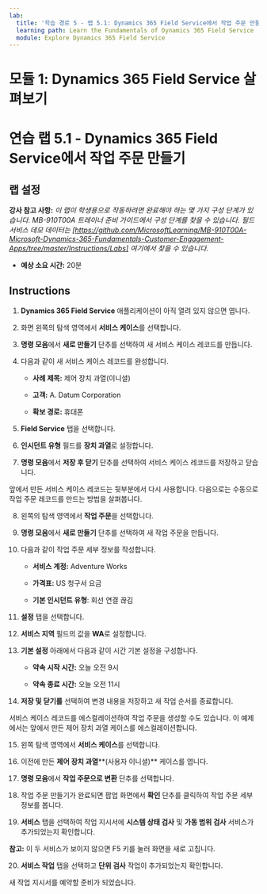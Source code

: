 ```yaml
---
lab:
  title: '학습 경로 5 - 랩 5.1: Dynamics 365 Field Service에서 작업 주문 만들기'
  learning path: Learn the Fundamentals of Dynamics 365 Field Service
  module: Explore Dynamics 365 Field Service
---
```


모듈 1: Dynamics 365 Field Service 살펴보기
========================

# 연습 랩 5.1 - Dynamics 365 Field Service에서 작업 주문 만들기

## 랩 설정

**강사 참고 사항:** *이 랩이 학생용으로 작동하려면 완료해야 하는 몇 가지 구성 단계가 있습니다.  MB-910T00A 트레이너 준비 가이드에서 구성 단계를 찾을 수 있습니다. 필드 서비스 데모 데이터는 [https://github.com/MicrosoftLearning/MB-910T00A-Microsoft-Dynamics-365-Fundamentals-Customer-Engagement-Apps/tree/master/Instructions/Labs] 여기에서 찾을 수 있습니다*.

  - **예상 소요 시간:** 20분

## Instructions

1. **Dynamics 365 Field Service** 애플리케이션이 아직 열려 있지 않으면 엽니다.

2. 화면 왼쪽의 탐색 영역에서 **서비스 케이스**를 선택합니다.

3. **명령 모음**에서 **새로 만들기** 단추를 선택하여 새 서비스 케이스 레코드를 만듭니다.

4. 다음과 같이 새 서비스 케이스 레코드를 완성합니다.

    - **사례 제목:** 제어 장치 과열(이니셜)

    - **고객:** A. Datum Corporation

    - **확보 경로:** 휴대폰

5. **Field Service** 탭을 선택합니다.

6. **인시던트 유형** 필드를 **장치 과열**로 설정합니다.

7. **명령 모음**에서 **저장 후 닫기** 단추를 선택하여 서비스 케이스 레코드를 저장하고 닫습니다.

앞에서 만든 서비스 케이스 레코드는 뒷부분에서 다시 사용합니다. 다음으로는 수동으로 작업 주문 레코드를 만드는 방법을 살펴봅니다.

8. 왼쪽의 탐색 영역에서 **작업 주문**을 선택합니다.

9. **명령 모음**에서 **새로 만들기** 단추를 선택하여 새 작업 주문을 만듭니다.

10. 다음과 같이 작업 주문 세부 정보를 작성합니다.

    - **서비스 계정:** Adventure Works

    - **가격표:** US 청구서 요금

    - **기본 인시던트 유형**: 회선 연결 끊김

11. **설정** 탭을 선택합니다.

12. **서비스 지역** 필드의 값을 **WA**로 설정합니다.

13. **기본 설정** 아래에서 다음과 같이 시간 기본 설정을 구성합니다.

    - **약속 시작 시간:** 오늘 오전 9시

    - **약속 종료 시간:** 오늘 오전 11시

14. **저장 및 닫기를** 선택하여 변경 내용을 저장하고 새 작업 순서를 종료합니다.

서비스 케이스 레코드를 에스컬레이션하여 작업 주문을 생성할 수도 있습니다. 이 예제에서는 앞에서 만든 제어 장치 과열 케이스를 에스컬레이션합니다.

15. 왼쪽 탐색 영역에서 **서비스 케이스**를 선택합니다.

16. 이전에 만든 **제어 장치 과열****(사용자 이니셜)** 케이스를 엽니다.

17. **명령 모음**에서 **작업 주문으로 변환** 단추를 선택합니다.

18. 작업 주문 만들기가 완료되면 팝업 화면에서 **확인** 단추를 클릭하여 작업 주문 세부 정보를 봅니다.

19. **서비스** 탭을 선택하여 작업 지시서에 **시스템 상태 검사** 및 **가동 범위 검사** 서비스가 추가되었는지 확인합니다.

**참고:** 이 두 서비스가 보이지 않으면 F5 키를 눌러 화면을 새로 고칩니다.

20. **서비스 작업** 탭을 선택하고 **단위 검사** 작업이 추가되었는지 확인합니다.

새 작업 지시서를 예약할 준비가 되었습니다.

